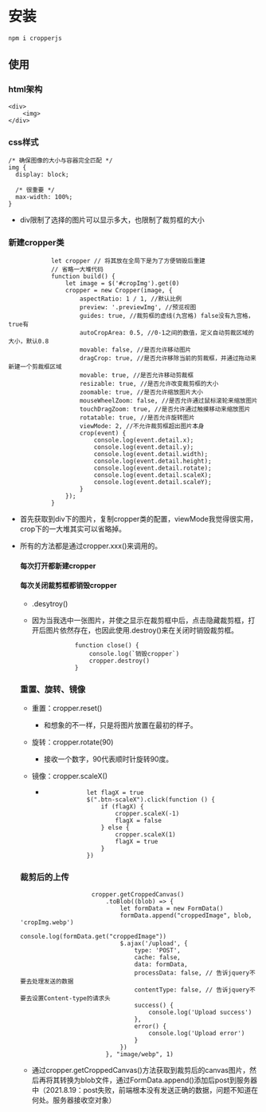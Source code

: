 # 安装

`npm i cropperjs`

## 使用

### html架构

```
<div>
	<img>
</div>
```

### css样式

```
/* 确保图像的大小与容器完全匹配 */
img {
  display: block;

  /* 很重要 */
  max-width: 100%;
}
```

- div限制了选择的图片可以显示多大，也限制了裁剪框的大小



### 新建cropper类

```
            let cropper // 将其放在全局下是为了方便销毁后重建
            // 省略一大堆代码
            function build() {
                let image = $('#cropImg').get(0)
                cropper = new Cropper(image, {
                    aspectRatio: 1 / 1, //默认比例
                    preview: '.previewImg', //预览视图
                    guides: true, //裁剪框的虚线(九宫格) false没有九宫格，true有
                    autoCropArea: 0.5, //0-1之间的数值，定义自动剪裁区域的大小，默认0.8
                    movable: false, //是否允许移动图片
                    dragCrop: true, //是否允许移除当前的剪裁框，并通过拖动来新建一个剪裁框区域
                    movable: true, //是否允许移动剪裁框
                    resizable: true, //是否允许改变裁剪框的大小
                    zoomable: true, //是否允许缩放图片大小
                    mouseWheelZoom: false, //是否允许通过鼠标滚轮来缩放图片
                    touchDragZoom: true, //是否允许通过触摸移动来缩放图片
                    rotatable: true, //是否允许旋转图片
                    viewMode: 2, //不允许裁剪框超出图片本身
                    crop(event) {
                        console.log(event.detail.x);
                        console.log(event.detail.y);
                        console.log(event.detail.width);
                        console.log(event.detail.height);
                        console.log(event.detail.rotate);
                        console.log(event.detail.scaleX);
                        console.log(event.detail.scaleY);
                    }
                });
            }
```

- 首先获取到div下的图片，复制cropper类的配置，viewMode我觉得很实用，crop下的一大堆其实可以省略掉。

- 所有的方法都是通过cropper.xxx()来调用的。

  #### 每次打开都新建cropper

  #### 每次关闭裁剪框都销毁cropper

  - .desytroy()

  - 因为当我选中一张图片，并使之显示在裁剪框中后，点击隐藏裁剪框，打开后图片依然存在，也因此使用.destroy()来在关闭时销毁裁剪框。

    ```
                function close() {
                    console.log(`销毁cropper`)
                    cropper.destroy()
                }
    ```

  ### 重置、旋转、镜像

  - 重置：cropper.reset()

    - 和想象的不一样，只是将图片放置在最初的样子。

  - 旋转：cropper.rotate(90)

    - 接收一个数字，90代表顺时针旋转90度。

  - 镜像：cropper.scaleX()

    - ```
                  let flagX = true
                  $(".btn-scaleX").click(function () {
                      if (flagX) {
                          cropper.scaleX(-1)
                          flagX = false
                      } else {
                          cropper.scaleX(1)
                          flagX = true
                      }
                  })
      ```

  ### 裁剪后的上传

  ```
                      cropper.getCroppedCanvas()
                          .toBlob((blob) => {
                              let formData = new FormData()
                              formData.append("croppedImage", blob, 'cropImg.webp')
                              console.log(formData.get("croppedImage"))
                              $.ajax('/upload', {
                                  type: 'POST',
                                  cache: false,
                                  data: formData,
                                  processData: false, // 告诉jquery不要去处理发送的数据
                                  contentType: false, // 告诉jquery不要去设置Content-type的请求头
                                  success() {
                                      console.log('Upload success')
                                  },
                                  error() {
                                      console.log('Upload error')
                                  }
                              })
                          }, "image/webp", 1)
  ```

  - 通过cropper.getCroppedCanvas()方法获取到裁剪后的canvas图片，然后再将其转换为blob文件，通过FormData.append()添加后post到服务器中（2021.8.19：post失败，前端根本没有发送正确的数据，问题不知道在何处。服务器接收空对象）
